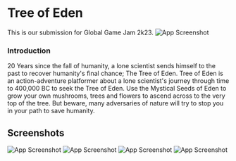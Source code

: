 
# Tree of Eden

This is our submission for Global Game Jam 2k23.
![App Screenshot](https://i.imgur.com/bFunwrg.png)


### Introduction 
20 Years since the fall of humanity, a lone scientist sends himself to the past to recover humanity's final chance; The Tree of Eden. Tree of Eden is an action-adventure platformer about a lone scientist's journey through time to 400,000 BC to seek the Tree of Eden. Use the Mystical Seeds of Eden to grow your own mushrooms, trees and flowers to ascend across to the very top of the tree. But beware, many adversaries of nature will try to stop you in your path to save humanity.



## Screenshots

![App Screenshot](https://i.imgur.com/vw5tQ23.png)
![App Screenshot](https://i.imgur.com/WA2apki.png)
![App Screenshot](https://i.imgur.com/5bbjuEQ.png)
![App Screenshot](https://i.imgur.com/fOsFoi6.png)
